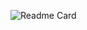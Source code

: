 ![Readme Card](https://github-readme-stats.vercel.app/api/pin/?username=LuizGSN&repo=InfinitySchool-Python&show_owner&theme=midnight-purple)
